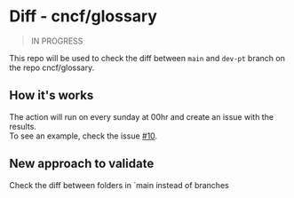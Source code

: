 # Diff - cncf/glossary

> IN PROGRESS 

This repo will be used to check the diff between `main` and `dev-pt` branch on the repo cncf/glossary.   

## How it's works
The action will run on every sunday at 00hr and create an issue with the results.   
To see an example, check the issue [#10](https://github.com/edsoncelio/diff-glossary-cncf-ptbr/issues/10).


## New approach to validate
Check the diff between folders in `main instead of branches 
